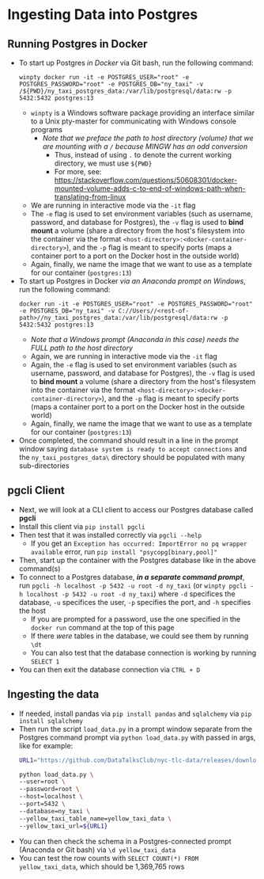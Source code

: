 # Ingesting Data into Postgres


## Running Postgres in Docker
- To start up Postgres *in Docker* via Git bash, run the following command:
    ```
    winpty docker run -it -e POSTGRES_USER="root" -e POSTGRES_PASSWORD="root" -e POSTGRES_DB="ny_taxi" -v /${PWD}/ny_taxi_postgres_data:/var/lib/postgresql/data:rw -p 5432:5432 postgres:13
    ```
    - `winpty` is a Windows software package providing an interface similar to a Unix pty-master for communicating with Windows console programs
        - *Note that we preface the path to host directory (volume) that we are mounting with a `/` because MINGW has an odd conversion*
            - Thus, instead of using `.` to denote the current working directory, we must use `${PWD}`
            - For more, see: https://stackoverflow.com/questions/50608301/docker-mounted-volume-adds-c-to-end-of-windows-path-when-translating-from-linux
    - We are running in interactive mode via the `-it` flag
    - The `-e` flag is used to set environment variables (such as username, password, and database for Postgres), the `-v` flag is used to **bind mount** a volume (share a directory from the host's filesystem into the container via the format `<host-directory>:<docker-container-directory>`), and the `-p` flag is meant to specify ports (maps a container port to a port on the Docker host in the outside world)
    - Again, finally, we name the image that we want to use as a template for our container (`postgres:13`)
- To start up Postgres in Docker *via an Anaconda prompt on Windows*, run the following command:
    ```
    docker run -it -e POSTGRES_USER="root" -e POSTGRES_PASSWORD="root" -e POSTGRES_DB="ny_taxi" -v C://Users//<rest-of-path>//ny_taxi_postgres_data:/var/lib/postgresql/data:rw -p 5432:5432 postgres:13
    ```
    - *Note that a Windows prompt (Anaconda in this case) needs the FULL path to the host directory*
    - Again, we are running in interactive mode via the `-it` flag
    - Again, the `-e` flag is used to set environment variables (such as username, password, and database for Postgres), the `-v` flag is used to **bind mount** a volume (share a directory from the host's filesystem into the container via the format `<host-directory>:<docker-container-directory>`), and the `-p` flag is meant to specify ports (maps a container port to a port on the Docker host in the outside world)
    - Again, finally, we name the image that we want to use as a template for our container (`postgres:13`)
- Once completed, the command should result in a line in the prompt window saying `database system is ready to accept connections` and the `ny_taxi_postgres_data\` directory should be populated with many sub-directories


## pgcli Client
- Next, we will look at a CLI client to access our Postgres database called **pgcli**
- Install this client via `pip install pgcli`
- Then test that it was installed correctly via `pgcli --help`
    - If you get an `Exception has occurred: ImportError no pq wrapper available` error, run `pip install "psycopg[binary,pool]"`
- Then, start up the container with the Postgres database like in the above command(s)
- To connect to a Postgres database, ***in a separate command prompt***, run `pgcli -h localhost -p 5432 -u root -d ny_taxi` (or `winpty pgcli -h localhost -p 5432 -u root -d ny_taxi`) where `-d` specifices the database, `-u` specifices the user, `-p` specifies the port, and `-h` specifies the host
    - If you are prompted for a password, use the one specified in the `docker run` command at the top of this page
    - If there *were* tables in the database, we could see them by running `\dt`
    - You can also test that the database connection is working by running `SELECT 1`
- You can then exit the database connection via `CTRL + D`


## Ingesting the data
- If needed, install pandas via `pip install pandas` and `sqlalchemy` via `pip install sqlalchemy`
- Then run the script `load_data.py` in a prompt window separate from the Postgres command prompt via `python load_data.py` with passed in args, like for example: 
    ```bash
    URL1="https://github.com/DataTalksClub/nyc-tlc-data/releases/download/yellow/yellow_tripdata_2021-01.csv.gz"

    python load_data.py \
    --user=root \
    --password=root \
    --host=localhost \
    --port=5432 \
    --database=ny_taxi \
    --yellow_taxi_table_name=yellow_taxi_data \
    --yellow_taxi_url=${URL1}    
    ```
- You can then check the schema in a Postgres-connected prompt (Anaconda or Git bash) via `\d yellow_taxi_data`
- You can test the row counts with `SELECT COUNT(*) FROM yellow_taxi_data`, which should be 1,369,765 rows